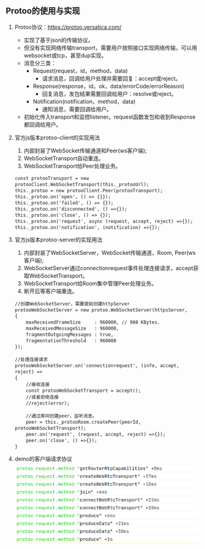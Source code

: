 ## Protoo的使用与实现

1. Protoo协议：https://protoo.versatica.com/
    - 实现了基于json的传输协议。
    - 但没有实现网络传输transport，需要用户按照接口实现网络传输，可以用websocket或tcp，甚至dup实现。
    - 消息分三类：
        - Request(request，id，method，data)
            - 请求消息，回调给用户处理并需要回复：accept或reject。
        - Response(response，id，ok，data/errorCode/errorReason)
            - 回复消息，发包结果需要回调给用户：resolve或reject。
        - Notification(notification，method，data)
            - 通知消息，需要回调给用户。
    - 初始化传入transport和监控listener。request函数发包和收到Response都回调给用户。
2. 官方js版本protoo-client的实现用法

   1. 内部封装了WebSocket传输通道和Peer(ws客户端);
   2. WebSocketTransport自动重连。
   3. WebSocketTransport给Peer处理业务。
   
    ```
    const protooTransport = new protooClient.WebSocketTransport(this._protooUrl);
    this._protoo = new protooClient.Peer(protooTransport);
    this._protoo.on('open', () => {}});
    this._protoo.on('failed', () => {});
    this._protoo.on('disconnected', () =>{});
    this._protoo.on('close', () => {});
    this._protoo.on('request', async (request, accept, reject) =>{});
    this._protoo.on('notification', (notification) =>{});
    ```
3. 官方js版本protoo-server的实现用法

   1. 内部封装了WebSocketServer，WebSocket传输通道，Room, Peer(ws客户端);
   2. WebSocketServer通过connectionrequest事件处理连接请求，accept获取WebSocketTransport。
   3. WebSocketTransport给Room集中管理Peer处理业务。
   4. 断开后等客户端重连。
   
    ```
   //创建WebSocketServer，需要提前创建httpServer
    protooWebSocketServer = new protoo.WebSocketServer(httpsServer,
    {
        maxReceivedFrameSize     : 960000, // 960 KBytes.
        maxReceivedMessageSize   : 960000,
        fragmentOutgoingMessages : true,
        fragmentationThreshold   : 960000
    });
   
   //处理连接请求
    protooWebSocketServer.on('connectionrequest', (info, accept, reject) =>
    {
        //接收连接
        const protooWebSocketTransport = accept();
        //或者拒绝连接
        //reject(error);
        
        //通过房间创建peer，监听消息。
        peer = this._protooRoom.createPeer(peerId, protooWebSocketTransport);
        peer.on('request', (request, accept, reject) =>{});
        peer.on('close', () =>{});
    }
    ```
4. demo的客户端请求协议
![](.protoo_images/4ef19bf6.png)